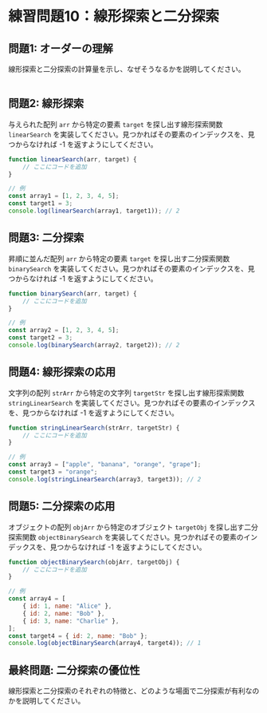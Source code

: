 # 練習問題10：線形探索と二分探索

## 問題1: オーダーの理解
線形探索と二分探索の計算量を示し、なぜそうなるかを説明してください。
```
```

## 問題2: 線形探索
与えられた配列 `arr` から特定の要素 `target` を探し出す線形探索関数 `linearSearch` を実装してください。見つかればその要素のインデックスを、見つからなければ -1 を返すようにしてください。

```javascript
function linearSearch(arr, target) {
    // ここにコードを追加
}

// 例
const array1 = [1, 2, 3, 4, 5];
const target1 = 3;
console.log(linearSearch(array1, target1)); // 2
```

## 問題3: 二分探索
昇順に並んだ配列 `arr` から特定の要素 `target` を探し出す二分探索関数 `binarySearch` を実装してください。見つかればその要素のインデックスを、見つからなければ -1 を返すようにしてください。

```javascript
function binarySearch(arr, target) {
    // ここにコードを追加
}

// 例
const array2 = [1, 2, 3, 4, 5];
const target2 = 3;
console.log(binarySearch(array2, target2)); // 2
```

## 問題4: 線形探索の応用
文字列の配列 `strArr` から特定の文字列 `targetStr` を探し出す線形探索関数 `stringLinearSearch` を実装してください。見つかればその要素のインデックスを、見つからなければ -1 を返すようにしてください。

```javascript
function stringLinearSearch(strArr, targetStr) {
    // ここにコードを追加
}

// 例
const array3 = ["apple", "banana", "orange", "grape"];
const target3 = "orange";
console.log(stringLinearSearch(array3, target3)); // 2
```

## 問題5: 二分探索の応用
オブジェクトの配列 `objArr` から特定のオブジェクト `targetObj` を探し出す二分探索関数 `objectBinarySearch` を実装してください。見つかればその要素のインデックスを、見つからなければ -1 を返すようにしてください。

```javascript
function objectBinarySearch(objArr, targetObj) {
    // ここにコードを追加
}

// 例
const array4 = [
    { id: 1, name: "Alice" },
    { id: 2, name: "Bob" },
    { id: 3, name: "Charlie" },
];
const target4 = { id: 2, name: "Bob" };
console.log(objectBinarySearch(array4, target4)); // 1
```

## 最終問題: 二分探索の優位性
線形探索と二分探索のそれぞれの特徴と、どのような場面で二分探索が有利なのかを説明してください。

```

```